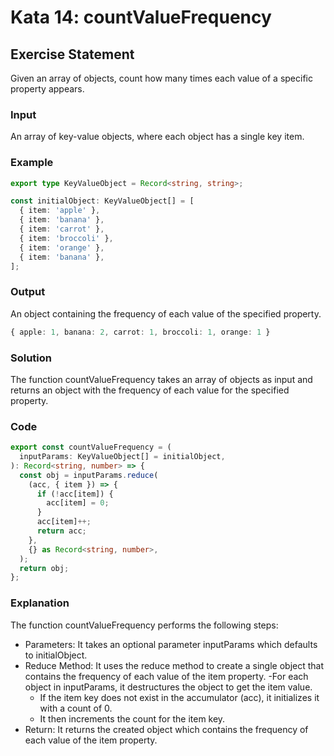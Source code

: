 # Kata 14: countValueFrequency

## Exercise Statement

Given an array of objects, count how many times each value of a specific property appears.

### Input

An array of key-value objects, where each object has a single key item.

### Example

```typescript
export type KeyValueObject = Record<string, string>;

const initialObject: KeyValueObject[] = [
  { item: 'apple' },
  { item: 'banana' },
  { item: 'carrot' },
  { item: 'broccoli' },
  { item: 'orange' },
  { item: 'banana' },
];
```

### Output

An object containing the frequency of each value of the specified property.

```typescript
{ apple: 1, banana: 2, carrot: 1, broccoli: 1, orange: 1 }
```

### Solution

The function countValueFrequency takes an array of objects as input and returns an object with the frequency of each value for the specified property.

### Code

```typescript
export const countValueFrequency = (
  inputParams: KeyValueObject[] = initialObject,
): Record<string, number> => {
  const obj = inputParams.reduce(
    (acc, { item }) => {
      if (!acc[item]) {
        acc[item] = 0;
      }
      acc[item]++;
      return acc;
    },
    {} as Record<string, number>,
  );
  return obj;
};
```

### Explanation

The function countValueFrequency performs the following steps:

- Parameters: It takes an optional parameter inputParams which defaults to initialObject.
- Reduce Method: It uses the reduce method to create a single object that contains the frequency of each value of the item property.
  -For each object in inputParams, it destructures the object to get the item value.
  - If the item key does not exist in the accumulator (acc), it initializes it with a count of 0.
  - It then increments the count for the item key.
- Return: It returns the created object which contains the frequency of each value of the item property.
